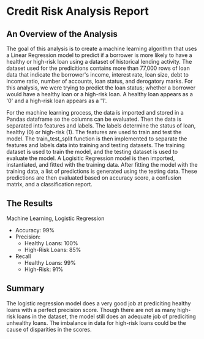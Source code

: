 # Credit Risk Analysis Report

## An Overview of the Analysis

  The goal of this analysis is to create a machine learning algorithm that uses a Linear Regression model to predict if a borrower is more likely to have a healthy or high-risk loan using a dataset of historical lending activity. The dataset used for the predicitions contains more than 77,000 rows of loan data that indicate the borrower's income, interest rate, loan size, debt to income ratio, number of accounts, loan status, and derogatory marks. For this analysis, we were trying to predict the loan status; whether a borrower would have a healthy loan or a high-risk loan. A healthy loan appears as a '0' and a high-risk loan appears as a '1'. 

  
  For the machine learning process, the data is imported and stored in a Pandas dataframe so the columns can be evaluated. Then the data is separated into features and labels. The labels determine the status of loan, healthy (0) or high-risk (1). The features are used to train and test the model. The train_test_split function is then implemented to separate the features and labels data into training and testing datasets. The training dataset is used to train the model, and the testing dataset is used to evaluate the model. A Logisitic Regression model is then imported, instantiated, and fitted with the training data. After fitting the model with the training data, a list of predictions is generated using the testing data. These predictions are then evaluated based on accuracy score, a confusion matrix, and a classification report. 
  
## The Results

Machine Learning, Logistic Regression
- Accuracy: 99%
- Precision:
  * Healthy Loans: 100%
  * High-Risk Loans: 85%
- Recall
  * Healthy Loans: 99%
  * High-Risk: 91%

## Summary

The logistic regression model does a very good job at prediciting healthy loans with a perfect precision score. Though there are not as many high-risk loans in the dataset, the model still does an adequate job of prediciting unhealthy loans. The imbalance in data for high-risk loans could be the cause of disparities in the scores.
